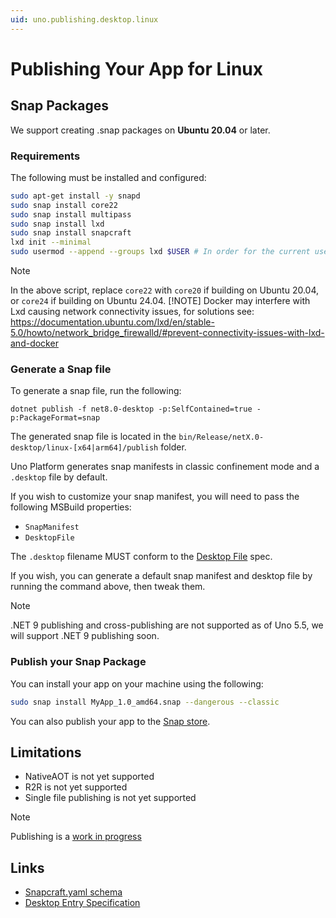 ```yaml
---
uid: uno.publishing.desktop.linux
---
```


# Publishing Your App for Linux

## Snap Packages

We support creating .snap packages on **Ubuntu 20.04** or later.

### Requirements

The following must be installed and configured:

```bash
sudo apt-get install -y snapd
sudo snap install core22
sudo snap install multipass
sudo snap install lxd
sudo snap install snapcraft
lxd init --minimal
sudo usermod --append --groups lxd $USER # In order for the current user to use LXD
```

> [!NOTE]
> In the above script, replace `core22` with `core20` if building on Ubuntu 20.04, or `core24` if building on Ubuntu 24.04.
> [!NOTE]
> Docker may interfere with Lxd causing network connectivity issues, for solutions see:
> https://documentation.ubuntu.com/lxd/en/stable-5.0/howto/network_bridge_firewalld/#prevent-connectivity-issues-with-lxd-and-docker

### Generate a Snap file

To generate a snap file, run the following:

```shell
dotnet publish -f net8.0-desktop -p:SelfContained=true -p:PackageFormat=snap
```

The generated snap file is located in the `bin/Release/netX.0-desktop/linux-[x64|arm64]/publish` folder.

Uno Platform generates snap manifests in classic confinement mode and a `.desktop` file by default.

If you wish to customize your snap manifest, you will need to pass the following MSBuild properties:

- `SnapManifest`
- `DesktopFile`

The `.desktop` filename MUST conform to the [Desktop File](https://specifications.freedesktop.org/desktop-entry-spec/latest) spec.

If you wish, you can generate a default snap manifest and desktop file by running the command above, then tweak them.

> [!NOTE]
> .NET 9 publishing and cross-publishing are not supported as of Uno 5.5, we will support .NET 9 publishing soon.

### Publish your Snap Package

You can install your app on your machine using the following:

```bash
sudo snap install MyApp_1.0_amd64.snap --dangerous --classic
```

You can also publish your app to the [Snap store](https://snapcraft.io/store).

## Limitations

- NativeAOT is not yet supported
- R2R is not yet supported
- Single file publishing is not yet supported

> [!NOTE]
> Publishing is a [work in progress](https://github.com/unoplatform/uno/issues/16440)

## Links

- [Snapcraft.yaml schema](https://snapcraft.io/docs/snapcraft-yaml-schema)
- [Desktop Entry Specification](https://specifications.freedesktop.org/desktop-entry-spec/latest)
